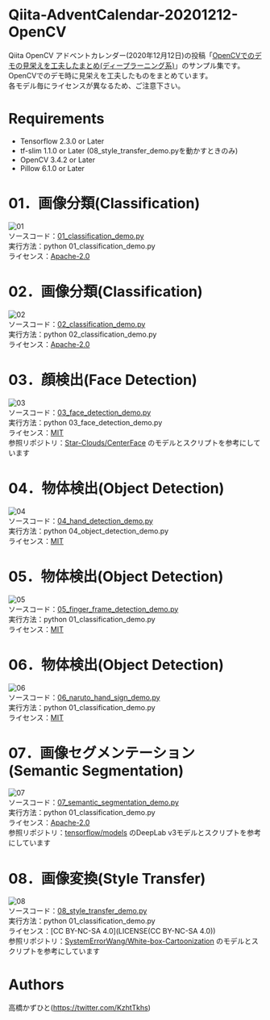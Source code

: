 # Qiita-AdventCalendar-20201212-OpenCV
Qiita OpenCV アドベントカレンダー(2020年12月12日)の投稿「[OpenCVでのデモの見栄えを工夫したまとめ(ディープラーニング系)](https://qiita.com/Kazuhito/private/f8f21956436dc410f8d2)」のサンプル集です。<br>
OpenCVでのデモ時に見栄えを工夫したものをまとめています。<br>
各モデル毎にライセンスが異なるため、ご注意下さい。

# Requirements
* Tensorflow 2.3.0 or Later
* tf-slim 1.1.0 or Later (08_style_transfer_demo.pyを動かすときのみ)
* OpenCV 3.4.2 or Later
* Pillow 6.1.0 or Later

# 01．画像分類(Classification)
![01](https://user-images.githubusercontent.com/37477845/101269862-7b787700-37b6-11eb-8006-2b7c42402f09.gif)<br>
ソースコード：[01_classification_demo.py](https://github.com/Kazuhito00/Qiita-AdventCalendar-20201212-OpenCV/blob/main/01_classification_demo.py)<br>
実行方法：python 01_classification_demo.py<br>
ライセンス：[Apache-2.0](LICENSE(Apache-2.0))

# 02．画像分類(Classification)
![02](https://user-images.githubusercontent.com/37477845/101269864-7e736780-37b6-11eb-8448-559ae000a3ca.gif)<br>
ソースコード：[02_classification_demo.py](https://github.com/Kazuhito00/Qiita-AdventCalendar-20201212-OpenCV/blob/main/02_classification_demo.py)<br>
実行方法：python 02_classification_demo.py<br>
ライセンス：[Apache-2.0](LICENSE(Apache-2.0))

# 03．顔検出(Face Detection)
![03](https://user-images.githubusercontent.com/37477845/101269865-816e5800-37b6-11eb-87b6-73d8be6ccc9c.gif)<br>
ソースコード：[03_face_detection_demo.py](https://github.com/Kazuhito00/Qiita-AdventCalendar-20201212-OpenCV/blob/main/03_face_detection_demo.py)<br>
実行方法：python 03_face_detection_demo.py<br>
ライセンス：[MIT](LICENSE(MIT))<br>
参照リポジトリ：[Star-Clouds/CenterFace](https://github.com/Star-Clouds/CenterFace) のモデルとスクリプトを参考にしています

# 04．物体検出(Object Detection)
![04](https://user-images.githubusercontent.com/37477845/101269866-84694880-37b6-11eb-9b61-3e56373f6faf.gif)<br>
ソースコード：[04_hand_detection_demo.py](https://github.com/Kazuhito00/Qiita-AdventCalendar-20201212-OpenCV/blob/main/04_hand_detection_demo.py)<br>
実行方法：python 04_object_detection_demo.py<br>
ライセンス：[MIT](LICENSE(MIT))

# 05．物体検出(Object Detection)
![05](https://user-images.githubusercontent.com/37477845/101269868-892dfc80-37b6-11eb-8057-c0d199fd951b.gif)<br>
ソースコード：[05_finger_frame_detection_demo.py](https://github.com/Kazuhito00/Qiita-AdventCalendar-20201212-OpenCV/blob/main/05_finger_frame_detection_demo.py)<br>
実行方法：python 01_classification_demo.py<br>
ライセンス：[MIT](LICENSE(MIT))

# 06．物体検出(Object Detection)
![06](https://user-images.githubusercontent.com/37477845/101269869-8cc18380-37b6-11eb-8b67-69d9373144a1.gif)<br>
ソースコード：[06_naruto_hand_sign_demo.py](https://github.com/Kazuhito00/Qiita-AdventCalendar-20201212-OpenCV/blob/main/06_naruto_hand_sign_demo.py)<br>
実行方法：python 01_classification_demo.py<br>
ライセンス：[MIT](LICENSE(MIT))

# 07．画像セグメンテーション(Semantic Segmentation)
![07](https://user-images.githubusercontent.com/37477845/101269874-93e89180-37b6-11eb-984f-c2b9e45c200d.gif)<br>
ソースコード：[07_semantic_segmentation_demo.py](https://github.com/Kazuhito00/Qiita-AdventCalendar-20201212-OpenCV/blob/main/07_semantic_segmentation_demo.py)<br>
実行方法：python 01_classification_demo.py<br>
ライセンス：[Apache-2.0](LICENSE(Apache-2.0))<br>
参照リポジトリ：[tensorflow/models](https://github.com/tensorflow/models) のDeepLab v3モデルとスクリプトを参考にしています

# 08．画像変換(Style Transfer)
![08](https://user-images.githubusercontent.com/37477845/101269875-9519be80-37b6-11eb-8265-a4ed14f695b0.gif)<br>
ソースコード：[08_style_transfer_demo.py](https://github.com/Kazuhito00/Qiita-AdventCalendar-20201212-OpenCV/blob/main/08_style_transfer_demo.py)<br>
実行方法：python 01_classification_demo.py<br>
ライセンス：[CC BY-NC-SA 4.0](LICENSE(CC BY-NC-SA 4.0))<br>
参照リポジトリ：[SystemErrorWang/White-box-Cartoonization](https://github.com/SystemErrorWang/White-box-Cartoonization) のモデルとスクリプトを参考にしています

# Authors
高橋かずひと(https://twitter.com/KzhtTkhs)
